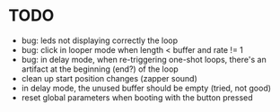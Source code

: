 # TODO

- bug: leds not displaying correctly the loop
- bug: click in looper mode when length < buffer and rate != 1
- bug: in delay mode, when re-triggering one-shot loops, there's an artifact at
    the beginning (end?) of the loop
- clean up start position changes (zapper sound)
- in delay mode, the unused buffer should be empty (tried, not good)
- reset global parameters when booting with the button pressed
